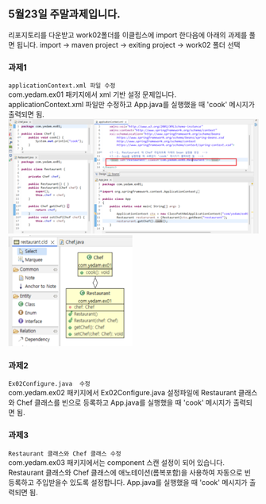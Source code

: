 ## 5월23일 주말과제입니다.
리포지토리를 다운받고 work02폴더를 이클립스에 import 한다음에 아래의 과제를 풀면 됩니다.
import -> maven project -> exiting project  -> work02 폴더 선택  
### 과제1 
`applicationContext.xml 파일 수정  `  
com.yedam.ex01 패키지에서 xml 기반 설정 문제입니다.   
applicationContext.xml 파일만 수정하고 App.java를 실행했을 때  'cook' 메시지가 출력되면 됨. 
<img src="./images/02.png">
<img src="./images/01.png" width="250px">


### 과제2
`Ex02Configure.java  수정`   
com.yedam.ex02 패키지에서 Ex02Configure.java 설정파일에 Restaurant 클래스와 Chef 클래스를 빈으로 등록하고 App.java를 실행했을 때  'cook' 메시지가 출력되면 됨. 

### 과제3
`Restaurant 클래스와 Chef 클래스 수정`    
com.yedam.ex03 패키지에서는 component 스캔 설정이 되어 있습니다. Restaurant 클래스와 Chef 클래스에 애노테이션(롬복포함)을 사용하여 자동으로 빈 등록하고 주입받을수 있도록 설정합니다. 
App.java를 실행했을 때  'cook' 메시지가 출력되면 됨. 
